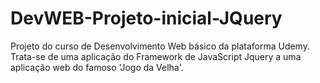 # DevWEB-Projeto-inicial-JQuery
Projeto do curso de Desenvolvimento Web básico da plataforma Udemy. Trata-se de uma aplicação do Framework de JavaScript Jquery a uma aplicação web do famoso 'Jogo da Velha'.
